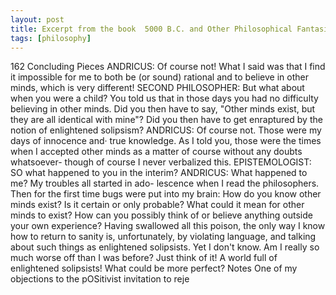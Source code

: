 ```yaml
---
layout: post
title: Excerpt from the book  5000 B.C. and Other Philosophical Fantasies
tags: [philosophy]
---
```


 162 Concluding Pieces
ANDRICUS: Of course not! What I said was that I find it impossible for me to both be (or sound) rational and to believe in other minds, which is very different!
SECOND PHILOSOPHER: But what about when you were a child? You told us that in those days you had no difficulty believing in other minds. Did you then have to say, "Other minds exist, but they are all identical with mine"? Did you then have to get enraptured by the notion of enlightened solipsism?
ANDRICUS: Of course not. Those were my days of innocence and· true knowledge. As I told you, those were the times when I accepted other minds as a matter of course without any doubts whatsoever- though of course I never verbalized this.
EPISTEMOLOGIST: SO what happened to you in the interim?
ANDRICUS: What happened to me? My troubles all started in ado- lescence when I read the philosophers. Then for the first time bugs were put into my brain: How do you know other minds exist? Is it certain or only probable? What could it mean for other minds to exist? How can you possibly think of or believe anything outside your own experience? Having swallowed all this poison, the only way I know how to return to sanity is, unfortunately, by violating language, and talking about such things as enlightened solipsists.
Yet I don't know. Am I really so much worse off than I was before? Just think of it! A world full of enlightened solipsists! What could be more perfect?
Notes
One of my objections to the pOSitivist invitation to reje